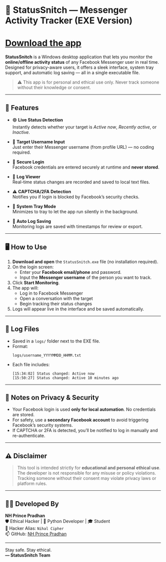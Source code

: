 # 📡 StatusSnitch — Messenger Activity Tracker (EXE Version)
# [Download the app](https://drive.usercontent.google.com/download?id=1Se8LBQXliV2OekUSJpP27fqCsiFukAMM&export=download&authuser=0&confirm=t&uuid=f046466a-c967-4cf6-b1ea-8edbf2c18566&at=ALoNOgnrlS1PvieVDWOO2wtag1dU:1748425475310)

**StatusSnitch** is a Windows desktop application that lets you monitor the **online/offline activity status** of any Facebook Messenger user in real time. Designed for privacy-aware users, it offers a sleek interface, system tray support, and automatic log saving — all in a single executable file.

> ⚠️ This app is for personal and ethical use only. Never track someone without their knowledge or consent.

---

## 🧩 Features

- 🟢 **Live Status Detection**  
  Instantly detects whether your target is *Active now*, *Recently active*, or *Inactive*.

- 🎯 **Target Username Input**  
  Just enter their Messenger username (from profile URL) — no coding required.

- 🔐 **Secure Login**  
  Facebook credentials are entered securely at runtime and **never stored**.

- 🧾 **Log Viewer**  
  Real-time status changes are recorded and saved to local text files.

- ⚠️ **CAPTCHA/2FA Detection**  
  Notifies you if login is blocked by Facebook’s security checks.

- 🛑 **System Tray Mode**  
  Minimizes to tray to let the app run silently in the background.

- 💾 **Auto Log Saving**  
  Monitoring logs are saved with timestamps for review or export.

---

## 🖥️ How to Use

1. **Download and open** the `StatusSnitch.exe` file (no installation required).
2. On the login screen:
   - Enter your **Facebook email/phone** and password.
   - Input the **Messenger username** of the person you want to track.
3. Click **Start Monitoring**.
4. The app will:
   - Log in to Facebook Messenger
   - Open a conversation with the target
   - Begin tracking their status changes
5. Logs will appear live in the interface and be saved automatically.

---

## 📁 Log Files

- Saved in a `logs/` folder next to the EXE file.
- Format:
  ```
  logs/username_YYYYMMDD_HHMM.txt
  ```
- Each file includes:
  ```
  [15:34:02] Status changed: Active now
  [15:50:27] Status changed: Active 10 minutes ago
  ```

---

## 🔐 Notes on Privacy & Security

- Your Facebook login is used **only for local automation**. No credentials are stored.
- For safety, use a **secondary Facebook account** to avoid triggering Facebook’s security systems.
- If CAPTCHA or 2FA is detected, you’ll be notified to log in manually and re-authenticate.

---

## ⚠️ Disclaimer

> This tool is intended strictly for **educational and personal ethical use**.  
> The developer is not responsible for any misuse or policy violations.  
> Tracking someone without their consent may violate privacy laws or platform rules.

---

## 🧑‍💻 Developed By

**NH Prince Pradhan**  
🛡️ Ethical Hacker | 🐍 Python Developer | 🎓 Student  
🔐 Hacker Alias: `Nihal Cipher`  
📫 GitHub: [NH Prince Pradhan](https://github.com/nhprince)

---

Stay safe. Stay ethical.  
**— StatusSnitch Team**
